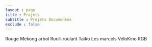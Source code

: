 ```yaml
---
layout : page  
title : Projets
subtitle : Projets Documentés
exclude : false  
---
```

Rouge Mekong
arbol
Rouli-roulant
Taïko
Les marcels
VéloKino
RGB
